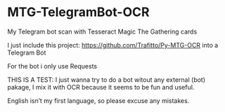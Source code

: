 # MTG-TelegramBot-OCR
My Telegram bot scan with Tesseract Magic The Gathering cards

I just include this project: https://github.com/Trafitto/Py-MTG-OCR 
into a Telegram Bot

For the bot i only use Requests

THIS IS A TEST: I just wanna try to do a bot witout any external (bot) pakage, 
I mix it with OCR because it seems to be fun and useful.

English isn’t my first language, so please excuse any mistakes.
